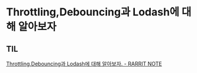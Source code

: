 # Throttling,Debouncing과 Lodash에 대해 알아보자

## TIL
[Throttling,Debouncing과 Lodash에 대해 알아보자. - RARRIT NOTE](https://rarrit.github.io/development/til/lib/throttling-debouncing-lodash/)